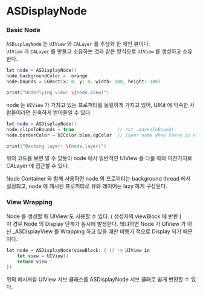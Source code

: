 # ASDisplayNode

### Basic Node

`ASDisplayNode` 는 `UIView` 와 `CALayer` 를 추상화 한 메인 뷰이다.   
`UIView` 가 `CALayer` 를 만들고 소유하는 것과 같은 방식으로 `UIView` 를 생성하고 소유한다.

```swift
let node = ASDisplayNode()
node.backgroundColor = .orange
node.bounds = CGRect(x: 0, y: 0, width: 100, height: 100)

print("Underlying view: \(node.view)")
```

node 는 `UIView` 가 가지고 있는 프로퍼티를 동일하게 가지고 있어, UIKit 에 익숙한 사람들이라면 친숙하게 받아들일 수 있다.

```swift
let node = ASDisplayNode()
node.clipsToBounds = true			     // not .masksToBounds
node.borderColor = UIColor.blue.cgColor  // layer name when there is no UIView equivalent

print("Backing layer: \(node.layer)")
```

위의 코드를 보면 알 수 있듯이 node 에서 일반적인 UIView 를 다룰 때와 마찬가지로 CALayer 에 접근할 수 있다.

Node Container 와 함께 사용하면 node 의 프로퍼티는 background thread 에서 설정되고, node 에 캐시된 프로퍼티로 뷰와 레이어는 lazy 하게 구성된다.



### View Wrapping

Node 를 생성할 때 UIView 도 사용할 수 있다. \( 생성자의 viewBlock 에 반환 \)  
이 경우 Node 의  Display 단계가 동시에 발생한다. 왜냐하면 Node 가 UIView 가 아닌 \_ASDisplayView 를 Wrapping 하고 있을 때만 비동기 적으로 Display 되기 때문이다.

```swift
let node = ASDisplayNode(viewBlock: { () -> UIView in
    let view = UIView()
    return view
})
```

위의 예시처럼 UIView 서브 클래스를 ASDisplayNode 서브 클래로 쉽게 변환할 수 있다.

